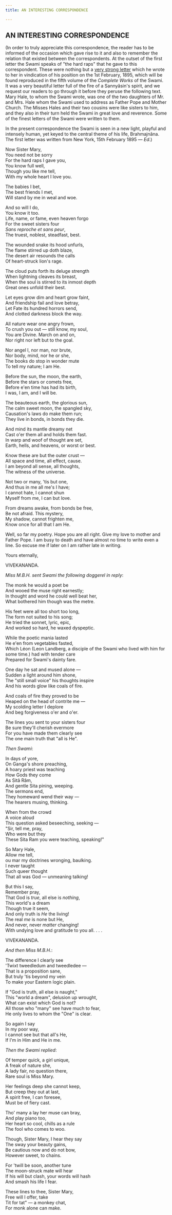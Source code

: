 ```yaml
---
title: AN INTERESTING CORRESPONDENCE

---
```





  

## AN INTERESTING CORRESPONDENCE

(In order to truly appreciate this correspondence, the reader has to be
informed of the occasion which gave rise to it and also to remember the
relation that existed between the correspondents. At the outset of the
first letter the Swami speaks of "the hard raps" that he gave to this
correspondent. These were nothing but a [very strong
letter](../../volume_5/epistles_first_series/032_sister.htm) which he
wrote to her in vindication of his position on the 1st February, 1895,
which will be found reproduced in the fifth volume of the *Complete
Works* of the Swami. It was a very beautiful letter full of the fire of
a Sannyâsin's spirit, and we request our readers to go through it before
they peruse the following text. Mary Hale, to whom the Swami wrote, was
one of the two daughters of Mr. and Mrs. Hale whom the Swami used to
address as Father Pope and Mother Church. The Misses Hales and their two
cousins were like sisters to him, and they also in their turn held the
Swami in great love and reverence. Some of the finest letters of the
Swami were written to them.

In the present correspondence the Swami is seen in a new light, playful
and intensely human, yet keyed to the central theme of his life,
Brahmajnâna. The first letter was written from New York, 15th February
1895 — *Ed*.)

Now Sister Mary,  
You need not be sorry  
For the hard raps I gave you,  
You know full well,  
Though you like me tell,  
With my whole heart I love you. 

The babies I bet,  
The best friends I met,  
Will stand by me in weal and woe. 

And so will I do,  
You know it too.  
Life, name, or fame, even heaven forgo  
For the sweet sisters four  
*Sans reproche et sans peur*,  
The truest, noblest, steadfast, best. 

The wounded snake its hood unfurls,  
The flame stirred up doth blaze,  
The desert air resounds the calls  
Of heart-struck lion's rage. 

The cloud puts forth its deluge strength  
When lightning cleaves its breast,  
When the soul is stirred to its inmost depth  
Great ones unfold their best. 

Let eyes grow dim and heart grow faint,  
And friendship fail and love betray,  
Let Fate its hundred horrors send,  
And clotted darkness block the way. 

All nature wear one angry frown,  
To crush you out — still know, my soul,  
You are Divine. March on and on,  
Nor right nor left but to the goal. 

Nor angel I, nor man, nor brute,  
Nor body, mind, nor he or she,  
The books do stop in wonder mute  
To tell my nature; I am He. 

Before the sun, the moon, the earth,  
Before the stars or comets free,  
Before e'en time has had its birth,  
I was, I am, and I will be. 

The beauteous earth, the glorious sun,  
The calm sweet moon, the spangled sky,  
Causation's laws do make them run;  
They live in bonds, in bonds they die. 

And mind its mantle dreamy net  
Cast o'er them all and holds them fast.  
In warp and woof of thought are set,  
Earth, hells, and heavens, or worst or best. 

Know these are but the outer crust —  
All space and time, all effect, cause.  
I am beyond all sense, all thoughts,  
The witness of the universe. 

Not two or many, 'tis but one,  
And thus in me all me's I have;  
I cannot hate, I cannot shun  
Myself from me, I can but love. 

From dreams awake, from bonds be free,  
Be not afraid. This mystery,  
My shadow, cannot frighten me,  
Know once for all that I am He.

Well, so far my poetry. Hope you are all right. Give my love to mother
and Father Pope. I am busy to death and have almost no time to write
even a line. So excuse me if later on I am rather late in writing.

Yours eternally,

VIVEKANANDA.

*Miss M.B.H. sent Swami the following doggerel in reply*:

The monk he would a poet be  
And wooed the muse right earnestly;  
In thought and word he could well beat her,  
What bothered him though was the metre. 

His feet were all too short too long,  
The form not suited to his song;  
He tried the sonnet, lyric, epic,  
And worked so hard, he waxed dyspeptic. 

While the poetic mania lasted  
He e'en from vegetables fasted,  
Which Léon (Leon Landberg, a disciple of the Swami who lived with him
for some time.) had with tender care  
Prepared for Swami's dainty fare. 

One day he sat and mused alone —  
Sudden a light around him shone,  
The "still small voice" his thoughts inspire  
And his words glow like coals of fire. 

And coals of fire they proved to be  
Heaped on the head of contrite me —  
My scolding letter I deplore  
And beg forgiveness o'er and o'er. 

The lines you sent to your sisters four  
Be sure they'll cherish evermore  
For you have made them clearly see  
The one main truth that "all is He".

*Then Swami*:

In days of yore,  
On Ganga's shore preaching,  
A hoary priest was teaching  
How Gods they come  
As Sitâ Râm,  
And gentle Sita pining, weeping.  
The sermons end,  
They homeward wend their way —  
The hearers musing, thinking. 

When from the crowd  
A voice aloud  
This question asked beseeching, seeking —  
"Sir, tell me, pray,  
Who were but they  
These Sita Ram you were teaching, speaking!" 

So Mary Hale,  
Allow me tell,  
ou mar my doctrines wronging, baulking.   
I never taught  
Such queer thought  
That all was God — unmeaning talking! 

But this I say,  
Remember pray,  
That God is *true*, all else is *nothing*,  
This world's a dream  
Though true it seem,  
And only truth is *He* the living!  
The real *me* is none but He,  
And never, never *matter* changing!  
With undying love and gratitude to you all. . . .

VIVEKANANDA.

*And then Miss M.B.H.*:

The difference I clearly see  
'Twixt tweedledum and tweedledee —  
That is a proposition sane,  
But truly 'tis beyond my vein  
To make your Eastern logic plain. 

If "God is truth, all else is naught,"  
This "world a dream", delusion up wrought,  
What can exist which God is not?  
All those who "many" see have much to fear,  
He only lives to whom the "One" is clear. 

So again I say  
In my poor way,  
I cannot see but that all's He,  
If I'm in Him and He in me.

*Then the Swami replied*:

Of temper quick, a girl unique,  
       A freak of nature she,  
A lady fair, no question there,  
       Rare soul is Miss Mary. 

Her feelings deep she cannot keep,  
       But creep they out at last,  
A spirit free, I can foresee,  
       Must be of fiery cast. 

Tho' many a lay her muse can bray,  
       And play piano too,  
Her heart so cool, chills as a rule  
       The fool who comes to woo. 

Though, Sister Mary, I hear they say  
       The sway your beauty gains,  
Be cautious now and do not bow,  
       However sweet, to chains. 

For 'twill be soon, another tune  
       The moon-struck mate will hear  
If his will but clash, your words will hash  
       And smash his life I fear. 

These lines to thee, Sister Mary,  
       Free will I offer, take  
Tit for tat" — a monkey chat,  
       For monk alone can make.



